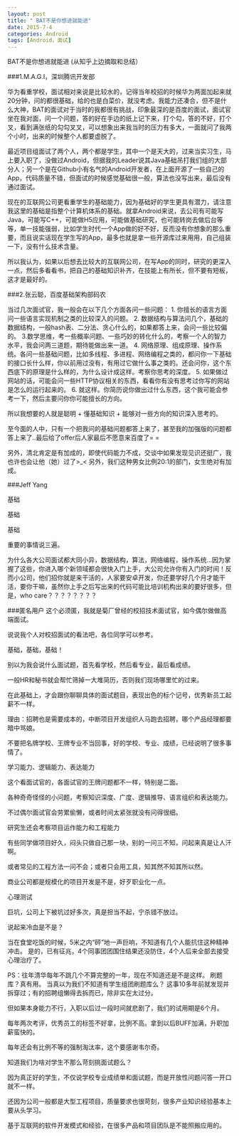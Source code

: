 ```yaml
---
layout: post
title: " BAT不是你想进就能进"
date: 2015-7-4
categories: Android
tags: [Android，面试]
---
```


BAT不是你想进就能进 (从知乎上边摘取和总结）

<!-- more -->

###1.M.A.G.I，深圳腾讯开发部

华为看重学校，面试相对来说是比较水的，记得当年校招的时候华为两面加起来就20分钟，问的都很基础，给的也是白菜价，就没考虑。我能力还凑合，但不是什么大神，BAT的面试对于当时的我都很有挑战，印象最深的是百度的面试，面试官坐在我对面，问一个问题，答的好在手边的纸上记下来，打个勾，答的不好，打个叉，看到满张纸的勾勾叉叉，可以想象出来我当时的压力有多大，一面就问了我两个小时，出来的时候整个人都要虚脱了。

最近项目组面试了两个人，两个都是学生，其中一个是天大的，过来当实习生，马上要入职了，没做过Android，但据我的Leader说其Java基础吊打我们组的大部分人；另一个是在Github小有名气的Android开发者，在上面开源了一些自己的App，代码质量不错，但面试的时候感觉基础很一般，算法也没写出来，最后没有通过面试。

现在的互联网公司更看重学生的基础能力，因为基础好的学生更具有潜力，请注意我这里的基础是指整个计算机体系的基础。就拿Android来说，去公司有可能写Java，可能写C++，可能做H5应用，可能做基础研究，也可能转岗去做后台等等，单一技能强弱，比如学生时代一个App做的好不好，反而没有你想象的那么重要，而且说实话现在学生写的App，最多也就是拿一些开源库过来用用，自己组装一下，没有什么技术含量。

所以我认为，如果以后想去比较大的互联网公司，在写App的同时，研究的更深入一点，然后多看看书，把自己的基础知识补齐，在技能上有所长，但不要有短板，这才是最好的。

###2.张云聪，百度基础架构部码农

当过几次面试官，我一般会在以下几个方面各问一些问题：
1.
你擅长的语言方面问一些语言实现机制之类的比较深入的问题。
2.
数据结构与算法问几个，基础的数据结构，一般hash表、二分法、贪心什么的，如果都答上来，会问一些比较偏的。
3.数学思维，考一些概率问题、一些巧妙的转化什么的，考察一个人的智力水平，我会问两三道题，期待能做出来一道。
4.
网络原理、组成原理、操作系统。各问一些基础问题，比如多线程、多进程、网络编程之类的，都问你一下基础的接口长什么样，你以前用过没有，有用过它做什么事之类的。还会问你，这个东西底下的原理是什么样的，为什么设计成这样。考察你思考的深度。
5.
如果做过网站的话，可能会问一些HTTP协议相关的东西，看看你有没有思考过你写的网站是怎么的运行起来的。
6.
就这样。你简历说你做出过什么东西，这个我可能会参考一下，然后主要问你你可能擅长的方向。

所以我想要的人就是聪明 + 懂基础知识 + 能够对一些方向的知识深入思考的。

至今面的人中，只有一个把我问的基础问题都答上来了，甚至我的加强版的问题都答上来了..最后给了offer后人家最后不愿意来百度了= =

另外，清北肯定是有加成的，即使代码能力不成，交谈中如果发现见识还挺广，我也许也会让他（她）过了>_<
另外，我们这种男女比例20:1的部门，女生绝对有加成。

###Jeff Yang

基础

基础

基础

重要的事情说三遍。

为什么各大公司面试都大同小异，数据结构，算法，网络编程，操作系统…因为掌握了这些，你进入哪个新领域都会很快入门上手，大公司允许你有入门的时间！反而小公司，他们招你就是来干活的，人家要安卓开发，你还要学好几个月才能干活，要你干嘛，虽然你上手之后写出来的代码可能比培训机构出来的要好很多，但是，who care？？？？？？？？


###匿名用户
这个必须匿，我就是菊厂曾经的校招技术面试官，如今偶尔做做高端面试。

说说我个人对校招面试的看法吧，各位同学可以参考。

基础，基础，基础！

别以为我会说什么面试题，首先看学校，然后看专业，最后看成绩。

一般HR和秘书就会帮忙筛掉一大堆简历，否则我们现场哪里忙的过来。

在此基础上，才会跟你聊聊具体的面试题目，表现出色的标个记号，优秀新员工起薪不一样。

理由：招聘也是需要成本的，中断项目开发组织人马跑去招聘，哪个产品经理都要暗中骂娘。

不要把名牌学校、王牌专业不当回事，好的学校、专业、成绩，已经说明了很多事情了。

学习能力、逻辑能力、表达能力

这个看面试官的，各面试官的王牌问题都不一样，特别是二面。

各种奇奇怪怪的小问题，考察知识深度、广度、逻辑推导、语言组织和表达能力。

不过偶尔面试官会劳累偷懒，或者时间太紧张就没有问得很细。

研究生还会考察项目运作能力和工程能力

有些同学做项目好久，闷头只做自己那一块，别的一问三不知，问起来真是让人汗啊。

或者常见的工程方法一问不会；或者只会用工具，知其然不知其所以然。

商业公司都是规模化的项目开发是不是，好歹职业化一点。

心理测试

巨坑，公司上下被坑过好多次，真是担当不起，宁杀错不放过。

说起来冷血是不是？

当在食堂吃饭的时候，5米之内“砰”地一声巨响，不知道有几个人能抗住这种精神冲击。
是的，已有征兆，4个同事团团围住结果还没防住，4个人后来全部去接受心理治疗了。

PS：往年清华每年不跳几个不算完整的一年，现在不知道还是不是这样。
刷题库？真有用。
当真以为我们不知道有学生组团刷题库么？ 
这事10多年前就发现并拆穿过；有的招聘组懒得去拆而已，除非实在太过分。

但如果本身能力不行，入职以后过一段时间就悲剧了，我们的试用期是6个月。

每年两次考评，优秀员工的标签不好拿，比例不高。拿到以后BUFF加满，升职加薪蛮快的。

每年还会有比例不等的强制淘汰率，这个要感谢韦尔奇。

知道我们为啥对学生不那么苛刻挑面试题么？

因为真正好的学生，不仅说学校专业成绩单和面试题，而是开放性问题问答一开口就不一样。

还因为公司一般都是大型工程项目，质量要求也很苛刻，很多产业知识经验基本上要从头学习。

基于互联网的软件开发模式和经验，在很多产品和项目团队是不能照搬应用的。



